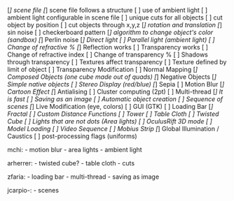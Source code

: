 [*] scene file
[*] scene file follows a structure
[ ] use of ambient light
[ ] ambient light configurable in scene file
[ ] unique cuts for all objects
[ ] cut object by position
[ ] cut objects through x,y,z
[*] rotation and translation
[*] sin noise
[ ] checkerboard pattern
[*] algorithm to change object's color (sandbox)
[*] Perlin noise
[*] Direct light
[ ] Parallel light (ambient light)
[ ] Change of refractive %
[*] Reflection works
[ ] Transparency works
[ ] Change of refractive index
[ ] Change of transparency %
[ ] Shadows through transparency
[ ] Textures affect transparency
[ ] Texture defined by limit of object
[ ] Transparency Modification
[ ] Normal Mapping
[*] Composed Objects (one cube made out of quads)
[*] Negative Objects
[*] Simple native objects
[ ] Stereo Display (red/blue)
[*] Sepia
[ ] Motion Blur
[*] Cartoon Effect
[*] Antialising
[ ] Cluster computing (2pt)
[ ] Multi-thread
[*] It is fast
[ ] Saving as an image
[ ] Automatic object creation
[ ] Sequence of scenes
[*] Live Modification (eye, colors)
[ ] GUI (GTK)
[ ] Loading Bar
[*] Fractal
[ ] Custom Distance Functions
[ ] Tower
[ ] Table Cloth
[ ] Twisted Cube
[ ] Lights that are not dots (Area lights)
[ ] OculusRift 3D mode
[ ] Model Loading
[ ] Video Sequence
[ ] Mobius Strip
[*] Global Illumination / Caustics
[ ] post-processing flags (uniforms)

mchi:
	- motion blur
	- area lights
	- ambient light

arherrer:
	- twisted cube?
	- table cloth
	- cuts

zfaria:
	- loading bar
	- multi-thread
	- saving as image

jcarpio-:
	- scenes
